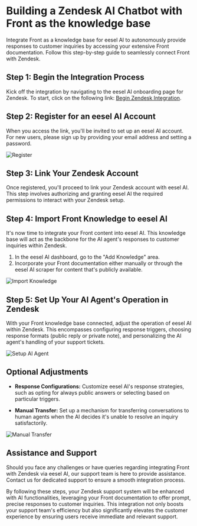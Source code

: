 # Building a Zendesk AI Chatbot with Front as the knowledge base

Integrate Front as a knowledge base for eesel AI to autonomously provide responses to customer inquiries by accessing your extensive Front documentation. Follow this step-by-step guide to seamlessly connect Front with Zendesk.

## Step 1: Begin the Integration Process

Kick off the integration by navigating to the eesel AI onboarding page for Zendesk. To start, click on the following link: [Begin Zendesk Integration](https://dashboard.eesel.ai/onboarding/zendesk/start?utm_campaign=github&utm_source=front_zendesk).

## Step 2: Register for an eesel AI Account

When you access the link, you'll be invited to set up an eesel AI account. For new users, please sign up by providing your email address and setting a password.

![Register](https://downloads.intercomcdn.com/i/o/968292685/e9924adc3f36e4299aa78f41/image.png)

## Step 3: Link Your Zendesk Account

Once registered, you'll proceed to link your Zendesk account with eesel AI. This step involves authorizing and granting eesel AI the required permissions to interact with your Zendesk setup.

## Step 4: Import Front Knowledge to eesel AI

It's now time to integrate your Front content into eesel AI. This knowledge base will act as the backbone for the AI agent's responses to customer inquiries within Zendesk.

1. In the eesel AI dashboard, go to the "Add Knowledge" area.
2. Incorporate your Front documentation either manually or through the eesel AI scraper for content that's publicly available.

![Import Knowledge](https://downloads.intercomcdn.com/i/o/968295557/bd6fadb927d7995feca02458/image.png)

## Step 5: Set Up Your AI Agent's Operation in Zendesk

With your Front knowledge base connected, adjust the operation of eesel AI within Zendesk. This encompasses configuring response triggers, choosing response formats (public reply or private note), and personalizing the AI agent's handling of your support tickets.

![Setup AI Agent](https://downloads.intercomcdn.com/i/o/973772701/2799b790959ccddcc9b8d111/image.png)

## Optional Adjustments

- **Response Configurations:** Customize eesel AI's response strategies, such as opting for always public answers or selecting based on particular triggers.
  
- **Manual Transfer:** Set up a mechanism for transferring conversations to human agents when the AI decides it's unable to resolve an inquiry satisfactorily.

![Manual Transfer](https://downloads.intercomcdn.com/i/o/973787947/6f3a4f97afa6c80b137c49b4/image.png)

## Assistance and Support

Should you face any challenges or have queries regarding integrating Front with Zendesk via eesel AI, our support team is here to provide assistance. Contact us for dedicated support to ensure a smooth integration process.

By following these steps, your Zendesk support system will be enhanced with AI functionalities, leveraging your Front documentation to offer prompt, precise responses to customer inquiries. This integration not only boosts your support team's efficiency but also significantly elevates the customer experience by ensuring users receive immediate and relevant support.
